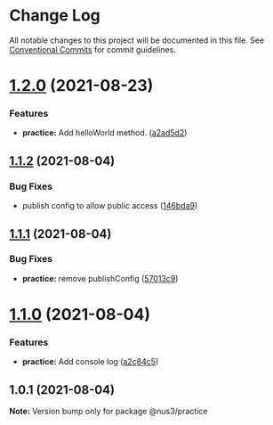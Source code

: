 # Change Log

All notable changes to this project will be documented in this file.
See [Conventional Commits](https://conventionalcommits.org) for commit guidelines.

# [1.2.0](https://yota-hada-github/yota-hada/p-npm-package/compare/@nus3/practice@1.1.2...@nus3/practice@1.2.0) (2021-08-23)


### Features

* **practice:** Add helloWorld method. ([a2ad5d2](https://yota-hada-github/yota-hada/p-npm-package/commit/a2ad5d2fbdd5157612272eb5361341f18d969805))





## [1.1.2](https://yota-hada-github/yota-hada/p-npm-package/compare/@nus3/practice@1.1.1...@nus3/practice@1.1.2) (2021-08-04)


### Bug Fixes

* publish config to allow public access ([146bda9](https://yota-hada-github/yota-hada/p-npm-package/commit/146bda970117bfa9e5d0c430c7e6f057451238d0))





## [1.1.1](https://yota-hada-github/yota-hada/p-npm-package/compare/@nus3/practice@1.1.0...@nus3/practice@1.1.1) (2021-08-04)


### Bug Fixes

* **practice:** remove publishConfig ([57013c9](https://yota-hada-github/yota-hada/p-npm-package/commit/57013c9dca68091ad05650e97cb7e085e32e7034))





# [1.1.0](https://yota-hada-github/yota-hada/p-npm-package/compare/@nus3/practice@1.0.1...@nus3/practice@1.1.0) (2021-08-04)


### Features

* **practice:** Add console log ([a2c84c5](https://yota-hada-github/yota-hada/p-npm-package/commit/a2c84c541e7a37763a5a4530d650881b28c6f476))





## 1.0.1 (2021-08-04)

**Note:** Version bump only for package @nus3/practice
